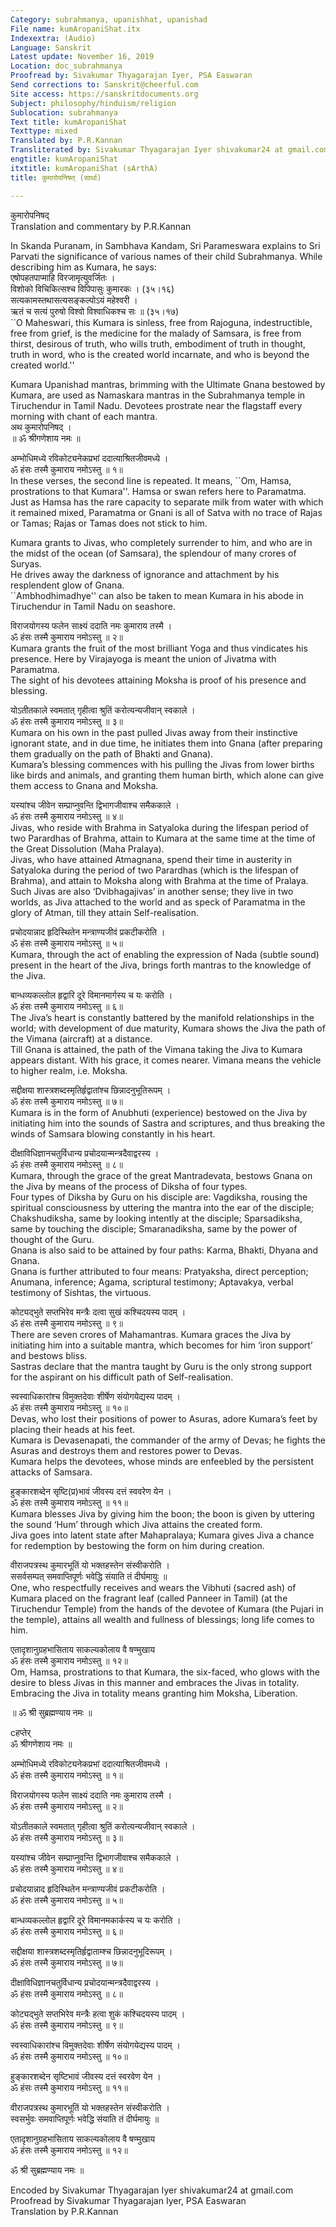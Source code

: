 ```yaml
---
Category: subrahmanya, upanishhat, upanishad
File name: kumAropaniShat.itx
Indexextra: (Audio)
Language: Sanskrit
Latest update: November 16, 2019
Location: doc_subrahmanya
Proofread by: Sivakumar Thyagarajan Iyer, PSA Easwaran
Send corrections to: Sanskrit@cheerful.com
Site access: https://sanskritdocuments.org
Subject: philosophy/hinduism/religion
Sublocation: subrahmanya
Text title: kumAropaniShat
Texttype: mixed
Translated by: P.R.Kannan
Transliterated by: Sivakumar Thyagarajan Iyer shivakumar24 at gmail.com
engtitle: kumAropaniShat
itxtitle: kumAropaniShat (sArthA)
title: कुमारोपनिषत् (सार्था)

---
```

  
 कुमारोपनिषद्   
       Translation and commentary by P.R.Kannan  
  
In Skanda Puranam, in Sambhava Kandam, Sri Parameswara explains to Sri Parvati the significance of various names of their child Subrahmanya. While describing him as Kumara, he says:  
        एषोपहतपाप्माहि विरजामृत्युवर्जितः ।  
        विशोको विचिकित्सश्च विपिपासुः कुमारकः । (३५।१६)  
        सत्यकामस्तथासत्यसङ्कल्पोऽयं महेश्वरी ।  
        ऋतं च सत्यं पुरुषो विश्वो विश्वाधिकश्च सः ॥ (३५।१७)  
``O Maheswari, this Kumara is sinless, free from Rajoguna, indestructible, free from grief, is the medicine for the malady of Samsara, is free from thirst, desirous of truth, who wills truth, embodiment of truth in thought, truth in word, who is the created world incarnate, and who is beyond the created world.''  
  
Kumara Upanishad mantras, brimming with the Ultimate Gnana bestowed by Kumara, are used as Namaskara mantras in the Subrahmanya temple in Tiruchendur in Tamil Nadu. Devotees prostrate near the flagstaff every morning with chant of each mantra.    
अथ कुमारोपनिषद् ।  
॥ ॐ श्रीगणेशाय नमः ॥  
  
अम्भोधिमध्ये रविकोट्यनेकप्रभां ददात्याश्रितजीवमध्ये ।  
ॐ हंसः तस्मै कुमाराय नमोऽस्तु ॥ १॥  
In these verses, the second line is repeated. It means, ``Om, Hamsa, prostrations to that Kumara''. Hamsa or swan refers here to Paramatma. Just as Hamsa has the rare capacity to separate milk from water with which it remained mixed, Paramatma or Gnani is all of Satva with no trace of Rajas or Tamas; Rajas or Tamas does not stick to him.  
  
Kumara grants to Jivas, who  completely surrender to him, and who are in the midst of the ocean (of Samsara), the splendour of many crores of Suryas.   
He drives away the darkness of ignorance and attachment by his resplendent glow of Gnana.  
``Ambhodhimadhye'' can also be taken to mean Kumara in his abode in Tiruchendur in Tamil Nadu on seashore.  
  
विराजयोगस्य फलेन साक्ष्यं ददाति नमः कुमाराय तस्मै ।  
ॐ हंसः तस्मै कुमाराय नमोऽस्तु ॥ २॥  
Kumara grants the fruit of the most brilliant Yoga and thus vindicates his presence. Here by Virajayoga is meant the union of Jivatma with Paramatma.   
The sight of his devotees attaining Moksha is proof of his presence and blessing.  
  
योऽतीतकाले स्वमतात् गृहीत्वा श्रुतिं करोत्यन्यजीवान् स्वकाले ।  
ॐ हंसः तस्मै कुमाराय नमोऽस्तु ॥ ३॥  
Kumara on his own in the past pulled Jivas away from their instinctive ignorant state, and in due time, he initiates them into Gnana (after preparing them gradually on the path of Bhakti and Gnana).  
Kumara’s blessing commences with his pulling the Jivas from lower births like birds and animals, and granting them human birth, which alone can give them access to Gnana and Moksha.  
  
यस्यांश्च जीवेन सम्प्राप्नुवन्ति द्विभागजीवाश्च समैककाले ।  
ॐ हंसः तस्मै कुमाराय नमोऽस्तु ॥ ४॥  
Jivas, who reside with Brahma in Satyaloka during the lifespan period of two Parardhas of Brahma, attain to Kumara at the same time at the time of the Great Dissolution (Maha Pralaya).  
Jivas, who have attained Atmagnana, spend their time in austerity in Satyaloka during the period of two Parardhas (which is the lifespan of Brahma), and attain to Moksha along with Brahma at the time of Pralaya. Such Jivas are also ‘Dvibhagajivas’ in another sense; they live in two worlds, as Jiva attached to the world and as speck of Paramatma in the glory of Atman, till they attain Self-realisation.  
  
प्रचोदयान्नाद हृदिस्थितेन मन्त्राण्यजीवं प्रकटीकरोति ।  
ॐ हंसः तस्मै कुमाराय नमोऽस्तु ॥ ५॥  
Kumara, through the act of enabling the expression of Nada (subtle sound) present in the heart of the Jiva, brings forth mantras to the knowledge of the Jiva.  
  
बान्धव्यकल्लोल हृद्वारि दूरे विमानमार्गस्य च यः करोति ।  
ॐ हंसः तस्मै कुमाराय नमोऽस्तु ॥ ६॥  
The Jiva’s heart is constantly battered by the manifold relationships in the world; with development of due maturity, Kumara shows the Jiva the path of the Vimana (aircraft) at a distance.  
Till Gnana is attained, the path of the Vimana taking the Jiva to Kumara appears distant. With his grace, it comes nearer. Vimana means the vehicle to higher realm, i.e. Moksha.  
  
सद्दीक्षया शास्त्रशब्दस्मृतिर्हृद्वातांश्च छिन्नादनुभूतिरूपम् ।  
ॐ हंसः तस्मै कुमाराय नमोऽस्तु ॥ ७॥  
Kumara is in the form of Anubhuti (experience) bestowed on the Jiva by initiating him into the sounds of Sastra and scriptures, and thus breaking the winds of Samsara blowing constantly in his heart.  
  
दीक्षाविधिज्ञानचतुर्विधान्य प्रचोदयान्मन्त्रदैवाद्वरस्य ।  
ॐ हंसः तस्मै कुमाराय नमोऽस्तु ॥ ८॥  
Kumara, through the grace of the great Mantradevata, bestows Gnana on the Jiva by means of the process of Diksha of four types.  
Four types of Diksha by Guru on his disciple are: Vagdiksha, rousing the spiritual consciousness by uttering the mantra into the ear of the disciple; Chakshudiksha, same by looking intently at the disciple; Sparsadiksha, same by touching the disciple; Smaranadiksha, same by the power of thought of the Guru.  
Gnana is also said to be attained by four paths: Karma, Bhakti, Dhyana and Gnana.  
Gnana is further attributed to four means: Pratyaksha, direct perception; Anumana, inference; Agama, scriptural testimony; Aptavakya, verbal testimony of Sishtas, the virtuous.  
  
कोट्यद्भुते सप्तभिरेव मन्त्रैः दत्वा सुखं कश्चिदयस्य पादम् ।  
ॐ हंसः तस्मै कुमाराय नमोऽस्तु ॥ ९॥  
There are seven crores of Mahamantras. Kumara graces the Jiva by initiating him into a suitable mantra, which becomes for him ‘iron support’ and bestows bliss.  
Sastras declare that the mantra taught by Guru is the only strong support for the aspirant on his difficult path of Self-realisation.  
  
स्वस्वाधिकारांश्च विमुक्तदेवाः शीर्षेण संयोगयेद्यस्य पादम् ।  
ॐ हंसः तस्मै कुमाराय नमोऽस्तु ॥ १०॥  
Devas, who lost their positions of power to Asuras, adore Kumara’s feet by placing their heads at his feet.   
Kumara is Devasenapati, the commander of the army of Devas; he fights the Asuras and destroys them and restores power to Devas.  
Kumara helps the devotees, whose minds are enfeebled by the persistent attacks of Samsara.  
  
हुङ्कारशब्देन सृष्टि(प्र)भावं जीवस्य दत्तं स्ववरेण येन ।  
ॐ हंसः तस्मै कुमाराय नमोऽस्तु ॥ ११॥  
Kumara blesses Jiva by giving him the boon; the boon is given by uttering the sound ‘Hum’ through which Jiva attains the created form.  
Jiva goes into latent state after Mahapralaya; Kumara gives Jiva a chance for redemption by bestowing the form on him during creation.  
  
वीराजपत्रस्थ कुमारभूतिं यो भक्तहस्तेन संस्वीकरोति ।  
ससर्वसम्पत् समवाप्तिपूर्णः भवेद्धि संयाति तं दीर्घमायुः ॥  
One, who respectfully receives and wears the Vibhuti (sacred ash) of Kumara placed on the fragrant leaf (called Panneer in Tamil) (at the Tiruchendur Temple) from the hands of the devotee of Kumara (the Pujari in the temple), attains all wealth and fullness of blessings; long life comes to him.  
  
एतादृशानुग्रहभासिताय साकल्यकोलाय वै षण्मुखाय  
ॐ हंसः तस्मै कुमाराय नमोऽस्तु ॥ १२॥  
Om, Hamsa, prostrations to that Kumara, the six-faced, who glows with the desire to bless Jivas in this manner and embraces the Jivas in totality.  
Embracing the Jiva in totality means granting him Moksha, Liberation.  
  
॥ ॐ श्री सुब्रह्मण्याय नमः ॥  
  
cहप्तेर्  
ॐ श्रीगणेशाय नमः ॥  
  
अम्भोधिमध्ये रविकोट्यनेकप्रभां ददात्याश्रितजीवमध्ये ।  
ॐ हंसः तस्मै कुमाराय नमोऽस्तु ॥ १॥  
  
विराजयोगस्य फलेन साक्ष्यं ददाति नमः कुमाराय तस्मै ।  
ॐ हंसः तस्मै कुमाराय नमोऽस्तु ॥ २॥  
  
योऽतीतकाले स्वमतात् गृहीत्वा श्रुतिं करोत्यन्यजीवान् स्वकाले ।  
ॐ हंसः तस्मै कुमाराय नमोऽस्तु ॥ ३॥  
  
यस्यांश्च जीवेन सम्प्राप्नुवन्ति द्विभागजीवाश्च समैककाले ।  
ॐ हंसः तस्मै कुमाराय नमोऽस्तु ॥ ४॥  
  
प्रचोदयान्नाद हृदिस्थितेन मन्त्राण्यजीवं प्रकटीकरोति ।  
ॐ हंसः तस्मै कुमाराय नमोऽस्तु ॥ ५॥  
  
बान्धव्यकल्लोल हृद्वारि दूरे विमानमकार्कस्य च यः करोति ।  
ॐ हंसः तस्मै कुमाराय नमोऽस्तु ॥ ६॥  
  
सद्दीक्षया शास्त्रशब्दस्मृतिर्हृद्वाताम्श्च छिन्नादनुभूदिरूपम् ।  
ॐ हंसः तस्मै कुमाराय नमोऽस्तु ॥ ७॥  
  
दीक्षाविधिज्ञानचतुर्विधान्य प्रचोदयान्मन्त्रदैवाद्वरस्य ।  
ॐ हंसः तस्मै कुमाराय नमोऽस्तु ॥ ८॥  
  
कोट्यद्भुते सप्तभिरेव मन्त्रैः हत्वा शुकं कश्चिदयस्य पादम् ।  
ॐ हंसः तस्मै कुमाराय नमोऽस्तु ॥ ९॥  
  
स्वस्वाधिकारांश्च विमुक्तदेवाः शीर्षेण संयोगयेद्यस्य पादम् ।  
ॐ हंसः तस्मै कुमाराय नमोऽस्तु ॥ १०॥  
  
हुङ्कारशब्देन सृष्टिभावं जीवस्य दत्तं स्वरवेण येन ।  
ॐ हंसः तस्मै कुमाराय नमोऽस्तु ॥ ११॥  
  
वीराजपत्रस्थ कुमारभूतिं यो भक्तहस्तेन संस्वीकरोति ।  
स्वसर्भुवः समवाप्तिपूर्णः भवेद्धि संयाति तं दीर्घमायुः ॥  
  
एतादृशानुग्रहभासिताय साकल्यकोलाय वै षण्मुखाय  
ॐ हंसः तस्मै कुमाराय नमोऽस्तु ॥ १२॥  
  
ॐ श्री सुब्रह्मण्याय नमः ॥  
  
  
Encoded by Sivakumar Thyagarajan Iyer shivakumar24 at gmail.com  
Proofread by Sivakumar Thyagarajan Iyer, PSA Easwaran  
Translation by P.R.Kannan  
  
